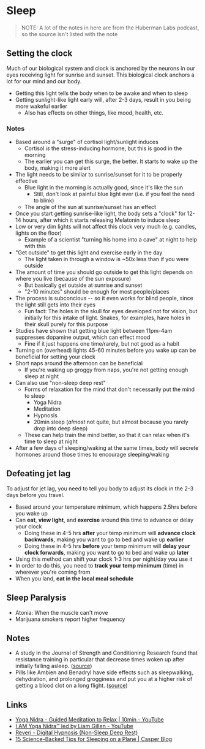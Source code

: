 # Sleep

> NOTE: A lot of the notes in here are from the Huberman Labs podcast, so the source isn't listed with the note

## Setting the clock

Much of our biological system and clock is anchored by the neurons in our eyes receiving light for sunrise and sunset. This biological clock anchors a lot for our mind and our body.

- Getting this light tells the body when to be awake and when to sleep
- Getting sunlight-like light early will, after 2-3 days, result in you being more wakeful earlier
  - Also has effects on other things, like mood, health, etc.

### Notes

- Based around a "surge" of cortisol light/sunlight induces
  - Cortisol _is_ the stress-inducing hormone, but this is good in the morning
  - The earlier you can get this surge, the better. It starts to wake up the body, making it more alert
- The light needs to be similar to sunrise/sunset for it to be properly effective
  - Blue light in the morning is actually good, since it's like the sun
    - Still, don't look at painful blue light ever (i.e. if you feel the need to blink)
  - The angle of the sun at sunrise/sunset has an effect
- Once you start getting sunrise-like light, the body sets a "clock" for 12-14 hours, after which it starts releasing Melatonin to induce sleep
- Low or very dim lights will not affect this clock very much (e.g. candles, lights on the floor)
  - Example of a scientist "turning his home into a cave" at night to help with this
- "Get outside" to get this light and exercise early in the day
  - The light taken in through a window is ~50x less than if you were outside
- The amount of time you should go outside to get this light depends on where you live (because of the sun exposure)
  - But basically get outside at sunrise and sunset
  - "2-10 minutes" should be enough for most people/places
- The process is subconcious -- so it even works for blind people, since the light still gets into their eyes
  - Fun fact: The holes in the skull for eyes developed not for vision, but initially for this intake of light. Snakes, for examples, have holes in their skull purely for this purpose
- Studies have shown that getting blue light between 11pm-4am suppresses dopamine output, which can effect mood
  - Fine if it just happens one time/rarely, but not good as a habit
- Turning on (overhead) lights 45-60 minutes before you wake up can be beneficial for setting your clock
- Short naps around the afternoon can be beneficial
  - If you're waking up groggy from naps, you're not getting enough sleep at night
- Can also use "non-sleep deep rest"
  - Forms of relaxation for the mind that don't necessarily put the mind to sleep
    - Yoga Nidra
    - Meditation
    - Hypnosis
    - 20min sleep (_almost_ not quite, but almost because you rarely drop into deep sleep)
  - These can help train the mind better, so that it can relax when it's time to sleep at night
- After a few days of sleeping/waking at the same times, body will secrete hormones around those times to encourage sleeping/waking

## Defeating jet lag

To adjust for jet lag, you need to tell you body to adjust its clock in the 2-3 days before you travel.

- Based around your temperature minimum, which happens 2.5hrs before you wake up
- Can **eat**, **view light**, and **exercise** around this time to advance or delay your clock
  - Doing these in 4-5 hrs **after** your temp minimum will **advance clock backwards**, making you want to go to bed and wake up **earlier**
  - Doing these in 4-5 hrs **before** your temp minimum will **delay your clock forwards**, making you want to go to bed and wake up **later**
- Using this method can shift your clock 1-3 hrs per night/day you use it
- In order to do this, you need to **track your temp minimum** (time) in wherever you're coming from
- When you land, **eat in the local meal schedule**

## Sleep Paralysis

- Atonia: When the muscle can't move
- Marijuana smokers report higher frequency

## Notes

- A study in the Journal of Strength and Conditioning Research found that resistance training in particular that decrease times woken up after initially falling asleep. ([source](https://casper.com/blog/how-to-sleep-on-a-plane/#:~:text=A%20study%20in%20the%20Journal%20of%20Strength%20and%20Conditioning%20Research%20found%20that%20resistance%20training%20in%20particular%20that%20decrease%20times%20woken%20up%20after%20initially%20falling%20asleep.))
- Pills like Ambien and Benadryl have side effects such as sleepwalking, dehydration, and prolonged grogginess and put you at a higher risk of getting a blood clot on a long flight. ([source](https://casper.com/blog/how-to-sleep-on-a-plane/#:~:text=Pills%20like%20Ambien%20and%20Benadryl%20have%20side%20effects%20such%20as%20sleepwalking%2C%20dehydration%2C%20and%20prolonged%20grogginess%20and%20put%20you%20at%20a%20higher%20risk%20of%20getting%20a%20blood%20clot%20on%20a%20long%20flight.))

## Links

- [Yoga Nidra - Guided Meditation to Relax | 10min - YouTube](https://www.youtube.com/watch?v=M0u9GST_j3s&t=48s)
- [I AM Yoga Nidra™ led by Liam Gillen - YouTube](https://www.youtube.com/watch?v=FroVfmOtaps)
- [Reveri - Digital Hypnosis (Non-Sleep Deep Rest)](https://www.reveri.com/)
- [15 Science-Backed Tips for Sleeping on a Plane | Casper Blog](https://casper.com/blog/how-to-sleep-on-a-plane/)
